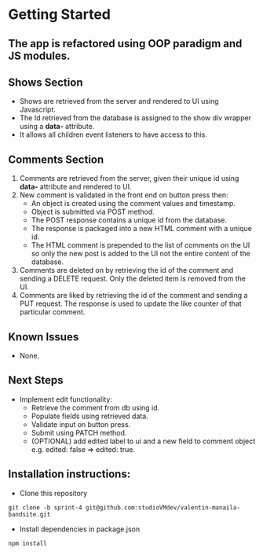 # Getting Started

## The app is refactored using OOP paradigm and JS modules.

## **Shows Section**

- Shows are retrieved from the server and rendered to UI using Javascript.
- The Id retrieved from the database is assigned to the show div wrapper using a **data-** attribute.
- It allows all children event listeners to have access to this.

## **Comments Section**

1. Comments are retrieved from the server, given their unique id using **data-** attribute and rendered to UI.
2. New comment is validated in the front end on button press then:
   - An object is created using the comment values and timestamp.
   - Object is submitted via POST method.
   - The POST response contains a unique id from the database.
   - The response is packaged into a new HTML comment with a unique id.
   - The HTML comment is prepended to the list of comments on the UI so only the new post is added to the UI not the entire content of the database.
3. Comments are deleted on by retrieving the id of the comment and sending a DELETE request. Only the deleted item is removed from the UI.
4. Comments are liked by retrieving the id of the comment and sending a PUT request. The response is used to update the like counter of that particular comment.

## **Known Issues**

- None.

## **Next Steps**

- Implement edit functionality:
  - Retrieve the comment from db using id.
  - Populate fields using retrieved data.
  - Validate input on button press.
  - Submit using PATCH method.
  - (OPTIONAL) add edited label to ui and a new field to comment object e.g. edited: false => edited: true.

## **Installation instructions:**

- [](#) Clone this repository

```shell
git clone -b sprint-4 git@github.com:studioVMdev/valentin-manaila-bandsite.git
```

- [](#) Install dependencies in package.json

```shell
npm install
```
